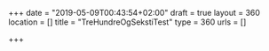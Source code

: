 +++
date = "2019-05-09T00:43:54+02:00"
draft = true
layout = 360
location = []
title = "TreHundreOgSekstiTest"
type = 360
urls = []

+++
